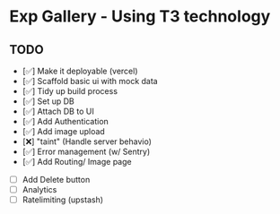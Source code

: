 # Exp Gallery - Using T3 technology

## TODO

- [✅] Make it deployable (vercel)
- [✅] Scaffold basic ui with mock data
- [✅] Tidy up build process
- [✅] Set up DB
- [✅] Attach DB to UI
- [✅] Add Authentication
- [✅] Add image upload
- [❌] "taint" (Handle server behavio)
- [✅] Error management (w/ Sentry)
- [✅] Add Routing/ Image page
- [ ] Add Delete button
- [ ] Analytics
- [ ] Ratelimiting (upstash)
